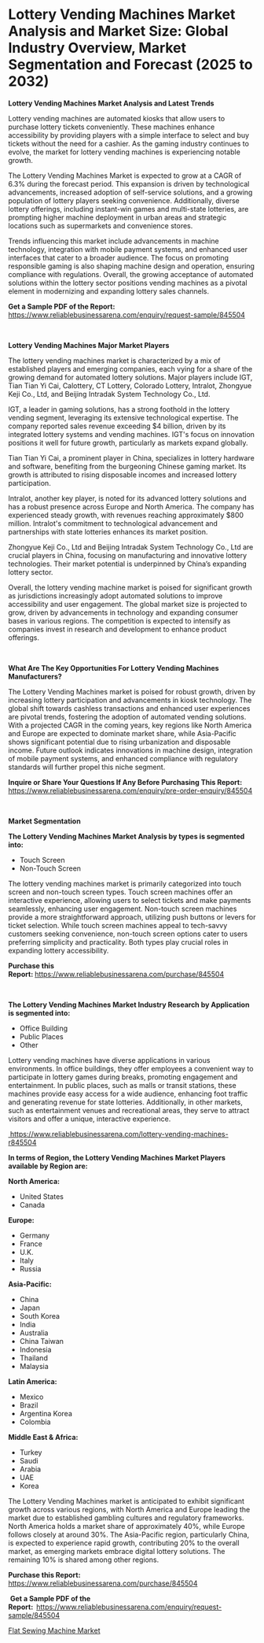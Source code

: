 <p><h1>Lottery Vending Machines Market Analysis and Market Size: Global Industry Overview, Market Segmentation and Forecast (2025 to 2032)</h1></p><p><strong>Lottery Vending Machines Market Analysis and Latest Trends</strong></p>
<p><p>Lottery vending machines are automated kiosks that allow users to purchase lottery tickets conveniently. These machines enhance accessibility by providing players with a simple interface to select and buy tickets without the need for a cashier. As the gaming industry continues to evolve, the market for lottery vending machines is experiencing notable growth.</p><p>The Lottery Vending Machines Market is expected to grow at a CAGR of 6.3% during the forecast period. This expansion is driven by technological advancements, increased adoption of self-service solutions, and a growing population of lottery players seeking convenience. Additionally, diverse lottery offerings, including instant-win games and multi-state lotteries, are prompting higher machine deployment in urban areas and strategic locations such as supermarkets and convenience stores.</p><p>Trends influencing this market include advancements in machine technology, integration with mobile payment systems, and enhanced user interfaces that cater to a broader audience. The focus on promoting responsible gaming is also shaping machine design and operation, ensuring compliance with regulations. Overall, the growing acceptance of automated solutions within the lottery sector positions vending machines as a pivotal element in modernizing and expanding lottery sales channels.</p></p>
<p><strong>Get a Sample PDF of the Report:&nbsp;</strong> <a href="https://www.reliablebusinessarena.com/enquiry/request-sample/845504?utm_campaign=2112&utm_medium=2&utm_source=Github&utm_content=ia&utm_term=17022025&utm_id=lottery-vending-machines">https://www.reliablebusinessarena.com/enquiry/request-sample/845504</a></p>
<p>&nbsp;</p>
<p><strong>Lottery Vending Machines Major Market Players</strong></p>
<p><p>The lottery vending machines market is characterized by a mix of established players and emerging companies, each vying for a share of the growing demand for automated lottery solutions. Major players include IGT, Tian Tian Yi Cai, Calottery, CT Lottery, Colorado Lottery, Intralot, Zhongyue Keji Co., Ltd, and Beijing Intradak System Technology Co., Ltd.</p><p>IGT, a leader in gaming solutions, has a strong foothold in the lottery vending segment, leveraging its extensive technological expertise. The company reported sales revenue exceeding $4 billion, driven by its integrated lottery systems and vending machines. IGT's focus on innovation positions it well for future growth, particularly as markets expand globally.</p><p>Tian Tian Yi Cai, a prominent player in China, specializes in lottery hardware and software, benefiting from the burgeoning Chinese gaming market. Its growth is attributed to rising disposable incomes and increased lottery participation.</p><p>Intralot, another key player, is noted for its advanced lottery solutions and has a robust presence across Europe and North America. The company has experienced steady growth, with revenues reaching approximately $800 million. Intralot's commitment to technological advancement and partnerships with state lotteries enhances its market position.</p><p>Zhongyue Keji Co., Ltd and Beijing Intradak System Technology Co., Ltd are crucial players in China, focusing on manufacturing and innovative lottery technologies. Their market potential is underpinned by China’s expanding lottery sector.</p><p>Overall, the lottery vending machine market is poised for significant growth as jurisdictions increasingly adopt automated solutions to improve accessibility and user engagement. The global market size is projected to grow, driven by advancements in technology and expanding consumer bases in various regions. The competition is expected to intensify as companies invest in research and development to enhance product offerings.</p></p>
<p>&nbsp;</p>
<p><strong>What Are The Key Opportunities For Lottery Vending Machines Manufacturers?</strong></p>
<p><p>The Lottery Vending Machines market is poised for robust growth, driven by increasing lottery participation and advancements in kiosk technology. The global shift towards cashless transactions and enhanced user experiences are pivotal trends, fostering the adoption of automated vending solutions. With a projected CAGR in the coming years, key regions like North America and Europe are expected to dominate market share, while Asia-Pacific shows significant potential due to rising urbanization and disposable income. Future outlook indicates innovations in machine design, integration of mobile payment systems, and enhanced compliance with regulatory standards will further propel this niche segment.</p></p>
<p><strong>Inquire or Share Your Questions If Any Before Purchasing This Report:</strong> <a href="https://www.reliablebusinessarena.com/enquiry/pre-order-enquiry/845504?utm_campaign=2112&utm_medium=2&utm_source=Github&utm_content=ia&utm_term=17022025&utm_id=lottery-vending-machines">https://www.reliablebusinessarena.com/enquiry/pre-order-enquiry/845504</a></p>
<p>&nbsp;</p>
<p><strong>Market Segmentation</strong></p>
<p><strong>The Lottery Vending Machines Market Analysis by types is segmented into:</strong></p>
<p><ul><li>Touch Screen</li><li>Non-Touch Screen</li></ul></p>
<p><p>The lottery vending machines market is primarily categorized into touch screen and non-touch screen types. Touch screen machines offer an interactive experience, allowing users to select tickets and make payments seamlessly, enhancing user engagement. Non-touch screen machines provide a more straightforward approach, utilizing push buttons or levers for ticket selection. While touch screen machines appeal to tech-savvy customers seeking convenience, non-touch screen options cater to users preferring simplicity and practicality. Both types play crucial roles in expanding lottery accessibility.</p></p>
<p><strong>Purchase this Report:&nbsp;</strong><a href="https://www.reliablebusinessarena.com/purchase/845504?utm_campaign=2112&utm_medium=2&utm_source=Github&utm_content=ia&utm_term=17022025&utm_id=lottery-vending-machines">https://www.reliablebusinessarena.com/purchase/845504</a></p>
<p>&nbsp;</p>
<p><strong>The Lottery Vending Machines Market Industry Research by Application is segmented into:</strong></p>
<p><ul><li>Office Building</li><li>Public Places</li><li>Other</li></ul></p>
<p><p>Lottery vending machines have diverse applications in various environments. In office buildings, they offer employees a convenient way to participate in lottery games during breaks, promoting engagement and entertainment. In public places, such as malls or transit stations, these machines provide easy access for a wide audience, enhancing foot traffic and generating revenue for state lotteries. Additionally, in other markets, such as entertainment venues and recreational areas, they serve to attract visitors and offer a unique, interactive experience.</p></p>
<p><a href="https://www.reliablebusinessarena.com/lottery-vending-machines-r845504?utm_campaign=2112&utm_medium=2&utm_source=Github&utm_content=ia&utm_term=17022025&utm_id=lottery-vending-machines">&nbsp;https://www.reliablebusinessarena.com/lottery-vending-machines-r845504</a></p>
<p><strong>In terms of Region, the Lottery Vending Machines Market Players available by Region are:</strong></p>
<p>
    <p> <strong> North America: </strong>
        <ul>
            <li>United States</li>
            <li>Canada</li>
        </ul>
        </p> 
    <p> <strong> Europe: </strong>
        <ul>
            <li>Germany</li>
            <li>France</li>
            <li>U.K.</li>
            <li>Italy</li>
            <li>Russia</li>
        </ul>
        </p> 
    <p> <strong> Asia-Pacific: </strong>
        <ul>
            <li>China</li>
            <li>Japan</li>
            <li>South Korea</li>
            <li>India</li>
            <li>Australia</li>
            <li>China Taiwan</li>
            <li>Indonesia</li>
            <li>Thailand</li>
            <li>Malaysia</li>
        </ul>
        </p> 
    <p> <strong> Latin America: </strong>
        <ul>
            <li>Mexico</li>
            <li>Brazil</li>
            <li>Argentina Korea</li>
            <li>Colombia</li>
        </ul>
        </p> 
    <p> <strong> Middle East & Africa: </strong>
        <ul>
            <li>Turkey</li>
            <li>Saudi</li>
            <li>Arabia</li>
            <li>UAE</li>
            <li>Korea</li>
        </ul>
    </p>
    </p>
<p><p>The Lottery Vending Machines market is anticipated to exhibit significant growth across various regions, with North America and Europe leading the market due to established gambling cultures and regulatory frameworks. North America holds a market share of approximately 40%, while Europe follows closely at around 30%. The Asia-Pacific region, particularly China, is expected to experience rapid growth, contributing 20% to the overall market, as emerging markets embrace digital lottery solutions. The remaining 10% is shared among other regions.</p></p>
<p><strong>Purchase this Report: </strong><a href="https://www.reliablebusinessarena.com/purchase/845504?utm_campaign=2112&utm_medium=2&utm_source=Github&utm_content=ia&utm_term=17022025&utm_id=lottery-vending-machines">https://www.reliablebusinessarena.com/purchase/845504</a></p>
<p>&nbsp;<strong>Get a Sample PDF of the Report:&nbsp;&nbsp;</strong><a href="https://www.reliablebusinessarena.com/enquiry/request-sample/845504?utm_campaign=2112&utm_medium=2&utm_source=Github&utm_content=ia&utm_term=17022025&utm_id=lottery-vending-machines">https://www.reliablebusinessarena.com/enquiry/request-sample/845504</a></p>
<p><strong></strong></p>
<p><p><a href="https://github.com/AshikRahman991/Market-Research-Report-List-1/blob/main/flat-sewing-machine-market.md?utm_campaign=2112&utm_medium=2&utm_source=Github&utm_content=ia&utm_term=17022025&utm_id=lottery-vending-machines">Flat Sewing Machine Market</a></p></p>